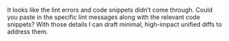 It looks like the lint errors and code snippets didn’t come through. Could you paste in the specific lint messages along with the relevant code snippets? With those details I can draft minimal, high-impact unified diffs to address them.